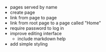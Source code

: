 * pages served by name
* create page
* link from page to page
* link from root page to a page called "Home"
* require password to log in
* improve editing interface
  * include markdown help
* add simple styling
